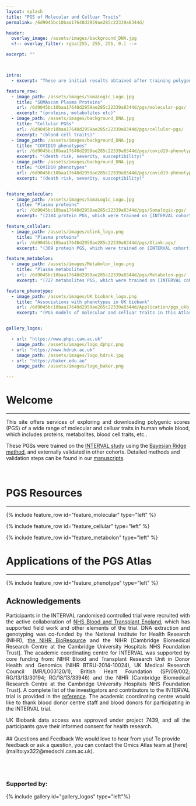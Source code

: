 ```yaml
---
layout: splash
title: "PGS of Molecular and Celluar Traits"
permalink: /6d9045bc10baa17648d2959ae285c22339a8344d/

header:
  overlay_image: /assets/images/background_DNA.jpg
  <!-- overlay_filter: rgba(255, 255, 255, 0.) -->

excerpt: ""



intro:
  - excerpt: "These are initial results obtained after training polygenic scores (PGSs) on the INTERVAL dataset and testing them on UK Biobank."

feature_row:
  - image_path: /assets/images/SomaLogic_Logo.jpg
    title: "SOMAscan Plasma Proteins"
    url: /6d9045bc10baa17648d2959ae285c22339a8344d/pgs/molecular-pgs/
    excerpt: "(proteins, metabolites etc)"
  - image_path: /assets/images/background_DNA.jpg
    title: "Cellular PGSs"
    url: /6d9045bc10baa17648d2959ae285c22339a8344d/pgs/cellular-pgs/
    excerpt: "(blood cell traits)"
  - image_path: /assets/images/background_DNA.jpg
    title: "COVID19 phenotypes"
    url: /6d9045bc10baa17648d2959ae285c22339a8344d/pgs/covid19-phenotype/
    excerpt: "(death risk, severity, susceptibility)"
  - image_path: /assets/images/background_DNA.jpg
    title: "COVID19 phenotypes"
    url: /6d9045bc10baa17648d2959ae285c22339a8344d/pgs/covid19-phenotype/
    excerpt: "(death risk, severity, susceptibility)"


feature_molecular:
  - image_path: /assets/images/SomaLogic_Logo.jpg
    title: "Plasma proteins"
    url: /6d9045bc10baa17648d2959ae285c22339a8344d/pgs/Somalogic-pgs/
    excerpt: "(2384 protein PGS, which were trained on [INTERVAL cohort](https://www.intervalstudy.org.uk/) and externally validated on [FENLAND cohort](https://www.mrc-epid.cam.ac.uk/research/studies/fenland/))"

feature_cellular:
  - image_path: /assets/images/olink_logo.png
    title: "Plasma proteins"
    url: /6d9045bc10baa17648d2959ae285c22339a8344d/pgs/Olink-pgs/
    excerpt: "(309 protein PGS, which were trained on [INTERVAL cohort](https://www.intervalstudy.org.uk/) and externally validated on [NSPHS cohort](https://pubmed.ncbi.nlm.nih.gov/20568910/) and [ORCADES cohort](https://www.ed.ac.uk/viking/about-us/our-studies))"

feature_metabolon:
  - image_path: /assets/images/Metabolon_logo.png
    title: "Plasma metabolites"
    url: /6d9045bc10baa17648d2959ae285c22339a8344d/pgs/Metabolon-pgs/
    excerpt: "(727 metabolites PGS, which were trained on [INTERVAL cohort Phase 1](https://www.intervalstudy.org.uk/) and validated on INTERVAL cohort Phase 2)"

feature_phenotype:
  - image_path: /assets/images/UK_biobank_logo.png
    title: "Associations with phenotypes in UK biobank"
    url: /6d9045bc10baa17648d2959ae285c22339a8344d/Application/pgs_ukb_disease_asso/
    excerpt: "(PGS models of molecular and celluar traits in this Atlas were applied to calculate PGSs of these traits of [UK biobank](https://www.ukbiobank.ac.uk/) samples (white british), which were then used to test associations with various other complex phenotypes)"


gallery_logos:

  - url: "https://www.phpc.cam.ac.uk"
    image_path: /assets/images/logo_dphpc.png
  - url: "https://www.hdruk.ac.uk"
    image_path: /assets/images/logo_hdruk.jpg
  - url: "https://baker.edu.au"
    image_path: /assets/images/logo_baker.png

---
```


<!-- {% include feature_row id="intro" type="center" %}-->


# Welcome
---
<div style="text-align: justify"> 
<p>
This site offers services of exploring and downloading polygenic scores (PGS) of a wide range of molecular and celluar traits in human whole blood, which includes proteins, metabolites, blood cell traits, etc..
</p>
</div>


These PGSs were trained on the [INTERVAL study](https://www.intervalstudy.org.uk/) using the [Bayesian Ridge method](https://scikit-learn.org/stable/auto_examples/linear_model/plot_bayesian_ridge.html), and externally validated in other cohorts. Detailed methods and validation steps can be found in our [manuscripts](https://www.biorxiv.org/content/10.1101/2020.02.17.952788v1).    


<br/>



<!-- {% include feature_row %} -->





# PGS Resources
---

{% include feature_row id="feature_molecular" type="left" %}

{% include feature_row id="feature_cellular" type="left" %}

{% include feature_row id="feature_metabolon" type="left" %}
<br/>




# Applications of the PGS Atlas
---
{% include feature_row id="feature_phenotype" type="left" %}
<br/>

## Acknowledgements
<div style="text-align: justify"> 
<p>Participants in the INTERVAL randomised controlled trial were recruited with the active collaboration of <a href="http://www.nhsbt.nhs.uk">NHS Blood and Transplant England</a>, which has supported field work and other elements of the trial. DNA extraction and genotyping was co-funded by the National Institute for Health Research (NIHR), <a href="http://bioresource.nihr.ac.uk">the NIHR BioResource</a> and the NIHR [Cambridge Biomedical Research Centre at the Cambridge University Hospitals NHS Foundation Trust]. The academic coordinating centre for INTERVAL was supported by core funding from: NIHR Blood and Transplant Research Unit in Donor Health and Genomics (NIHR BTRU-2014-10024), UK Medical Research Council (MR/L003120/1), British Heart Foundation (SP/09/002; RG/13/13/30194; RG/18/13/33946) and the NIHR [Cambridge Biomedical Research Centre at the Cambridge University Hospitals NHS Foundation Trust]. A complete list of the investigators and contributors to the INTERVAL trial is provided in the <a href="https://pubmed.ncbi.nlm.nih.gov/28941948/">reference</a>. The academic coordinating centre would like to thank blood donor centre staff and blood donors for participating in the INTERVAL trial.</p>
</div>

<div style="text-align: justify"> 
UK Biobank data access was approved under project 7439, and all the participants gave their informed consent for health research.
</div>

<br/>
## Questions and Feedback
We would love to hear from you! To provide feedback or ask a question, you can contact the Omics Atlas team at [here](mailto:yx322@medschl.cam.ac.uk).









<br/><br/>
### Supported by:

{% include gallery id="gallery_logos" type="left"%}
